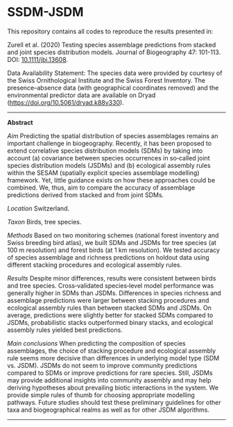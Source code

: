 # SSDM-JSDM
This repository contains all codes to reproduce the results presented in: 

Zurell et al. (2020) Testing species assemblage predictions from stacked and joint species distribution models. Journal of Biogeography 47: 101-113. DOI: [10.1111/jbi.13608](https://doi.org/10.1111/jbi.13608).

Data Availability Statement: The species data were provided by courtesy of the Swiss Ornithological Institute and the Swiss Forest Inventory. The presence–absence data (with geographical coordinates removed) and the environmental predictor data are available on Dryad (https://doi.org/10.5061/dryad.k88v330). 

-------------------
**Abstract**

*Aim*
Predicting the spatial distribution of species assemblages remains an important challenge in biogeography. Recently, it has been proposed to extend correlative species distribution models (SDMs) by taking into account (a) covariance between species occurrences in so‐called joint species distribution models (JSDMs) and (b) ecological assembly rules within the SESAM (spatially explicit species assemblage modelling) framework. Yet, little guidance exists on how these approaches could be combined. We, thus, aim to compare the accuracy of assemblage predictions derived from stacked and from joint SDMs.

*Location*
Switzerland.

*Taxon*
Birds, tree species.

*Methods*
Based on two monitoring schemes (national forest inventory and Swiss breeding bird atlas), we built SDMs and JSDMs for tree species (at 100 m resolution) and forest birds (at 1 km resolution). We tested accuracy of species assemblage and richness predictions on holdout data using different stacking procedures and ecological assembly rules.

*Results*
Despite minor differences, results were consistent between birds and tree species. Cross‐validated species‐level model performance was generally higher in SDMs than JSDMs. Differences in species richness and assemblage predictions were larger between stacking procedures and ecological assembly rules than between stacked SDMs and JSDMs. On average, predictions were slightly better for stacked SDMs compared to JSDMs, probabilistic stacks outperformed binary stacks, and ecological assembly rules yielded best predictions.

*Main conclusions*
When predicting the composition of species assemblages, the choice of stacking procedure and ecological assembly rule seems more decisive than differences in underlying model type (SDM vs. JSDM). JSDMs do not seem to improve community predictions compared to SDMs or improve predictions for rare species. Still, JSDMs may provide additional insights into community assembly and may help deriving hypotheses about prevailing biotic interactions in the system. We provide simple rules of thumb for choosing appropriate modelling pathways. Future studies should test these preliminary guidelines for other taxa and biogeographical realms as well as for other JSDM algorithms.

-------------------
